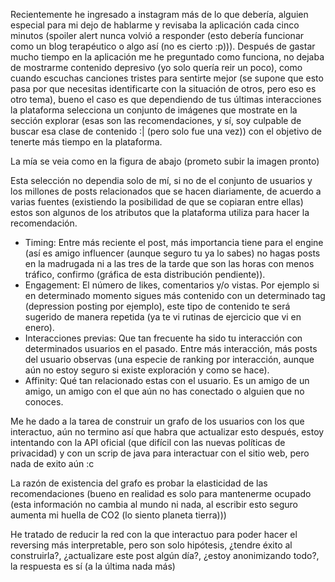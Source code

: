 Recientemente he ingresado a instagram más de lo que debería, alguien especial para mi dejo de hablarme y revisaba la aplicación cada cinco minutos (spoiler alert nunca volvió a responder (esto debería funcionar como un blog terapéutico o algo así (no es cierto :p))).
Después de gastar mucho tiempo en la aplicación me he preguntado como funciona, no dejaba de mostrarme contenido depresivo (yo solo quería reir un poco), como cuando escuchas canciones tristes para sentirte mejor (se supone que esto pasa por que necesitas identificarte con la situación de otros, pero eso es otro tema), 
bueno el caso es que dependiendo de tus últimas interacciones la plataforma selecciona un conjunto de imágenes que mostrate en la sección explorar (esas son las recomendaciones, y sí, soy culpable de buscar esa clase de contenido :| (pero solo fue una vez)) con el objetivo de tenerte más tiempo en la plataforma.

La mía se veia como en la figura de abajo (prometo subir la imagen pronto)

Esta selección no dependia solo de mí, si no de el conjunto de usuarios y los millones de posts relacionados que se hacen diariamente, de acuerdo a varias fuentes (existiendo la posibilidad de que se copiaran entre ellas) estos son algunos de los atributos que la plataforma utiliza para hacer la recomendación.

- Timing: Entre más reciente el post, más importancia tiene para el engine (así es amigo influencer (aunque seguro tu ya lo sabes) no hagas posts en la madrugada ni a las tres de la tarde que son las horas con menos tráfico, confirmo (gráfica de esta distribución pendiente)).
- Engagement: El número de likes, comentarios y/o vistas. Por ejemplo si en determinado momento sigues más contenido con un determinado tag (depression posting por ejemplo), este tipo de contenido te será sugerido de manera repetida (ya te vi rutinas de ejercicio que vi en enero).
- Interacciones previas: Que tan frecuente ha sido tu interacción con determinados usuarios en el pasado. Entre más interacción, más posts del usuario observas (una especie de ranking por interacción, aunque aún no estoy seguro si existe exploración y como se hace).
- Affinity: Qué tan relacionado estas con el usuario. Es un amigo de un amigo, un amigo con el que aún no has conectado o alguien que no conoces.

Me he dado a la tarea de construir un grafo de los usuarios con los que interactuo, aún no termino así que habra que actualizar esto después, estoy intentando con la API oficial (que difícil con las nuevas políticas de privacidad) y con un scrip de java para interactuar con el sitio web, pero nada de exito aún :c

La razón de existencia del grafo es probar la elasticidad de las recomendaciones (bueno en realidad es solo para mantenerme ocupado (esta información no cambia al mundo ni nada, al escribir esto seguro aumenta mi huella de CO2 (lo siento planeta tierra)))

He tratado de reducir la red con la que interactuo para poder hacer el reversing más interpretable, pero son solo hipótesis, ¿tendre éxito al construirla?, ¿actualizare este post algún día?, ¿estoy anonimizando todo?, la respuesta es sí (a la última nada más)
